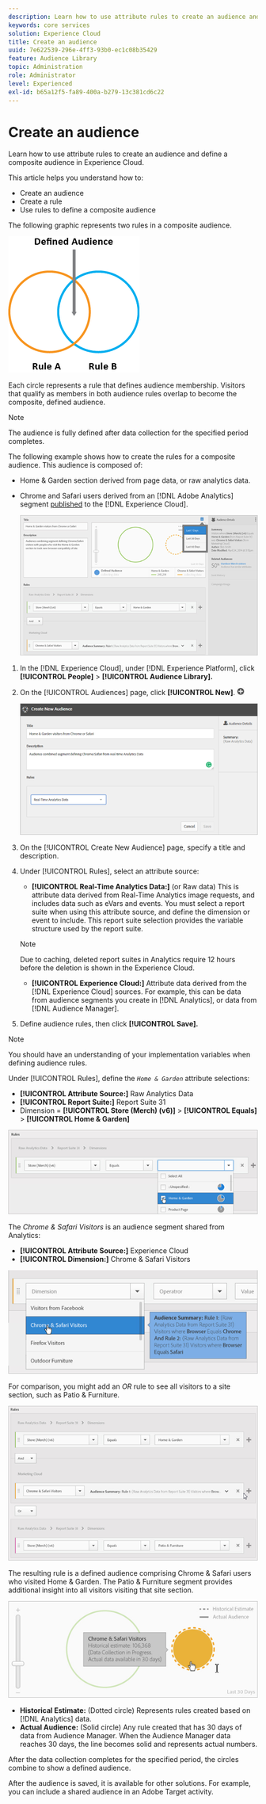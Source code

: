 ```yaml
---
description: Learn how to use attribute rules to create an audience and define a composite audience in Adobe Experience Cloud.
keywords: core services
solution: Experience Cloud
title: Create an audience 
uuid: 7e622539-296e-4ff3-93b0-ec1c08b35429
feature: Audience Library
topic: Administration
role: Administrator
level: Experienced
exl-id: b65a12f5-fa89-400a-b279-13c381cd6c22
---
```

# Create an audience

Learn how to use attribute rules to create an audience and define a composite audience in Experience Cloud.

This article helps you understand how to:

* Create an audience
* Create a rule
* Use rules to define a composite audience

The following graphic represents two rules in a composite audience.

![](assets/audience_sharing.png)

Each circle represents a rule that defines audience membership. Visitors that qualify as members in both audience rules overlap to become the composite, defined audience.

>[!NOTE]
>
>The audience is fully defined after data collection for the specified period completes.

The following example shows how to create the rules for a composite audience. This audience is composed of:

* Home & Garden section derived from page data, or raw analytics data.
* Chrome and Safari users derived from an [!DNL Adobe Analytics] segment [published](audience-library.md#task_32FEEFE0B32E4E388CD4D892D727282A) to the [!DNL Experience Cloud].

  ![](assets/audience_create.png) 

1. In the [!DNL Experience Cloud], under [!DNL Experience Platform], click **[!UICONTROL People]** > **[!UICONTROL Audience Library].**
1. On the [!UICONTROL Audiences] page, click **[!UICONTROL New]**. ![](assets/add_icon_small.png)

   ![Step Result](assets/audience_create_new.png)

1. On the [!UICONTROL Create New Audience] page, specify a title and description.
1. Under [!UICONTROL Rules], select an attribute source:

   * **[!UICONTROL Real-Time Analytics Data:]** (or Raw data) This is attribute data derived from Real-Time Analytics image requests, and includes data such as eVars and events. You must select a report suite when using this attribute source, and define the dimension or event to include. This report suite selection provides the variable structure used by the report suite.
   >[!NOTE]
   >
   >Due to caching, deleted report suites in Analytics require 12 hours before the deletion is shown in the Experience Cloud.

   * **[!UICONTROL Experience Cloud:]** Attribute data derived from the [!DNL Experience Cloud] sources. For example, this can be data from audience segments you create in [!DNL Analytics], or data from [!DNL Audience Manager].

1. Define audience rules, then click **[!UICONTROL Save].**

>[!NOTE]
>
>You should have an understanding of your implementation variables when defining audience rules.

Under [!UICONTROL Rules], define the *`Home & Garden`* attribute selections:

* **[!UICONTROL Attribute Source:]** Raw Analytics Data
* **[!UICONTROL Report Suite:]** Report Suite 31
* Dimension = **[!UICONTROL Store (Merch) (v6)]** > **[!UICONTROL Equals]** > **[!UICONTROL Home & Garden]**

![](assets/home_garden.png)

The *Chrome & Safari Visitors* is an audience segment shared from Analytics:

* **[!UICONTROL Attribute Source:]** Experience Cloud
* **[!UICONTROL Dimension:]** Chrome & Safari Visitors

![](assets/chrome_safari.png)

For comparison, you might add an *OR* rule to see all visitors to a site section, such as Patio & Furniture.

![](assets/audiences_rule_patio.png)

The resulting rule is a defined audience comprising Chrome & Safari users who visited Home & Garden. The Patio & Furniture segment provides additional insight into all visitors visiting that site section.

![](assets/defined_audience.png)

* **Historical Estimate:** (Dotted circle) Represents rules created based on [!DNL Analytics] data.
* **Actual Audience:** (Solid circle) Any rule created that has 30 days of data from Audience Manager. When the Audience Manager data reaches 30 days, the line becomes solid and represents actual numbers.

After the data collection completes for the specified period, the circles combine to show a defined audience.

After the audience is saved, it is available for other solutions. For example, you can include a shared audience in an Adobe Target activity.
